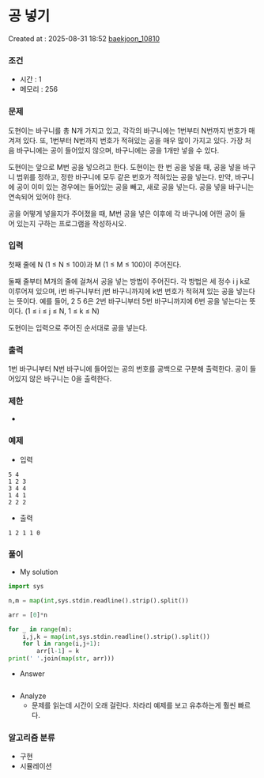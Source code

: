 # 공 넣기
Created at : 2025-08-31 18:52
[baekjoon_10810](https://www.acmicpc.net/problem/10810)
### 조건
- 시간 : 1
- 메모리 : 256
### 문제
도현이는 바구니를 총 N개 가지고 있고, 각각의 바구니에는 1번부터 N번까지 번호가 매겨져 있다. 또, 1번부터 N번까지 번호가 적혀있는 공을 매우 많이 가지고 있다. 가장 처음 바구니에는 공이 들어있지 않으며, 바구니에는 공을 1개만 넣을 수 있다.

도현이는 앞으로 M번 공을 넣으려고 한다. 도현이는 한 번 공을 넣을 때, 공을 넣을 바구니 범위를 정하고, 정한 바구니에 모두 같은 번호가 적혀있는 공을 넣는다. 만약, 바구니에 공이 이미 있는 경우에는 들어있는 공을 빼고, 새로 공을 넣는다. 공을 넣을 바구니는 연속되어 있어야 한다.

공을 어떻게 넣을지가 주어졌을 때, M번 공을 넣은 이후에 각 바구니에 어떤 공이 들어 있는지 구하는 프로그램을 작성하시오.
### 입력
첫째 줄에 N (1 ≤ N ≤ 100)과 M (1 ≤ M ≤ 100)이 주어진다.

둘째 줄부터 M개의 줄에 걸쳐서 공을 넣는 방법이 주어진다. 각 방법은 세 정수 i j k로 이루어져 있으며, i번 바구니부터 j번 바구니까지에 k번 번호가 적혀져 있는 공을 넣는다는 뜻이다. 예를 들어, 2 5 6은 2번 바구니부터 5번 바구니까지에 6번 공을 넣는다는 뜻이다. (1 ≤ i ≤ j ≤ N, 1 ≤ k ≤ N)

도현이는 입력으로 주어진 순서대로 공을 넣는다.
### 출력
1번 바구니부터 N번 바구니에 들어있는 공의 번호를 공백으로 구분해 출력한다. 공이 들어있지 않은 바구니는 0을 출력한다.
### 제한
- 
### 예제
- 입력
```
5 4
1 2 3
3 4 4
1 4 1
2 2 2
```
- 출력
```
1 2 1 1 0
``` 

### 풀이
- My solution
```python
import sys

n,m = map(int,sys.stdin.readline().strip().split())

arr = [0]*n

for _ in range(m):
    i,j,k = map(int,sys.stdin.readline().strip().split())
    for l in range(i,j+1):
        arr[l-1] = k
print(' '.join(map(str, arr)))
```

- Answer
```python

```

- Analyze
	- 문제를 읽는데 시간이 오래 걸린다. 차라리 예제를 보고 유추하는게 훨씬 빠르다.
### 알고리즘 분류
- 구현
- 시뮬레이션